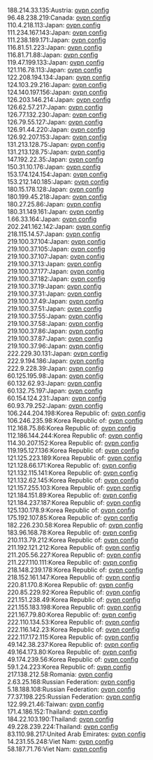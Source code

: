 188.214.33.135:Austria: [ovpn config](vpn/188_214_33_135.ovpn)  
96.48.238.219:Canada: [ovpn config](vpn/96_48_238_219.ovpn)  
110.4.218.113:Japan: [ovpn config](vpn/110_4_218_113.ovpn)  
111.234.167.143:Japan: [ovpn config](vpn/111_234_167_143.ovpn)  
111.238.189.171:Japan: [ovpn config](vpn/111_238_189_171.ovpn)  
116.81.51.223:Japan: [ovpn config](vpn/116_81_51_223.ovpn)  
116.81.71.88:Japan: [ovpn config](vpn/116_81_71_88.ovpn)  
119.47.199.133:Japan: [ovpn config](vpn/119_47_199_133.ovpn)  
121.116.78.113:Japan: [ovpn config](vpn/121_116_78_113.ovpn)  
122.208.194.134:Japan: [ovpn config](vpn/122_208_194_134.ovpn)  
124.103.29.216:Japan: [ovpn config](vpn/124_103_29_216.ovpn)  
124.140.197.156:Japan: [ovpn config](vpn/124_140_197_156.ovpn)  
126.203.146.214:Japan: [ovpn config](vpn/126_203_146_214.ovpn)  
126.62.57.217:Japan: [ovpn config](vpn/126_62_57_217.ovpn)  
126.77.132.230:Japan: [ovpn config](vpn/126_77_132_230.ovpn)  
126.79.55.127:Japan: [ovpn config](vpn/126_79_55_127.ovpn)  
126.91.44.220:Japan: [ovpn config](vpn/126_91_44_220.ovpn)  
126.92.207.153:Japan: [ovpn config](vpn/126_92_207_153.ovpn)  
131.213.128.75:Japan: [ovpn config](vpn/131_213_128_75.ovpn)  
131.213.128.75:Japan: [ovpn config](vpn/131_213_128_75.ovpn)  
147.192.22.35:Japan: [ovpn config](vpn/147_192_22_35.ovpn)  
150.31.10.176:Japan: [ovpn config](vpn/150_31_10_176.ovpn)  
153.174.124.154:Japan: [ovpn config](vpn/153_174_124_154.ovpn)  
153.212.140.185:Japan: [ovpn config](vpn/153_212_140_185.ovpn)  
180.15.178.128:Japan: [ovpn config](vpn/180_15_178_128.ovpn)  
180.199.45.218:Japan: [ovpn config](vpn/180_199_45_218.ovpn)  
180.27.25.86:Japan: [ovpn config](vpn/180_27_25_86.ovpn)  
180.31.149.161:Japan: [ovpn config](vpn/180_31_149_161.ovpn)  
1.66.33.164:Japan: [ovpn config](vpn/1_66_33_164.ovpn)  
202.241.162.142:Japan: [ovpn config](vpn/202_241_162_142.ovpn)  
218.115.14.57:Japan: [ovpn config](vpn/218_115_14_57.ovpn)  
219.100.37.104:Japan: [ovpn config](vpn/219_100_37_104.ovpn)  
219.100.37.105:Japan: [ovpn config](vpn/219_100_37_105.ovpn)  
219.100.37.107:Japan: [ovpn config](vpn/219_100_37_107.ovpn)  
219.100.37.13:Japan: [ovpn config](vpn/219_100_37_13.ovpn)  
219.100.37.177:Japan: [ovpn config](vpn/219_100_37_177.ovpn)  
219.100.37.182:Japan: [ovpn config](vpn/219_100_37_182.ovpn)  
219.100.37.19:Japan: [ovpn config](vpn/219_100_37_19.ovpn)  
219.100.37.31:Japan: [ovpn config](vpn/219_100_37_31.ovpn)  
219.100.37.49:Japan: [ovpn config](vpn/219_100_37_49.ovpn)  
219.100.37.51:Japan: [ovpn config](vpn/219_100_37_51.ovpn)  
219.100.37.55:Japan: [ovpn config](vpn/219_100_37_55.ovpn)  
219.100.37.58:Japan: [ovpn config](vpn/219_100_37_58.ovpn)  
219.100.37.86:Japan: [ovpn config](vpn/219_100_37_86.ovpn)  
219.100.37.87:Japan: [ovpn config](vpn/219_100_37_87.ovpn)  
219.100.37.96:Japan: [ovpn config](vpn/219_100_37_96.ovpn)  
222.229.30.131:Japan: [ovpn config](vpn/222_229_30_131.ovpn)  
222.9.194.186:Japan: [ovpn config](vpn/222_9_194_186.ovpn)  
222.9.228.39:Japan: [ovpn config](vpn/222_9_228_39.ovpn)  
60.125.195.98:Japan: [ovpn config](vpn/60_125_195_98.ovpn)  
60.132.62.93:Japan: [ovpn config](vpn/60_132_62_93.ovpn)  
60.132.75.197:Japan: [ovpn config](vpn/60_132_75_197.ovpn)  
60.154.124.231:Japan: [ovpn config](vpn/60_154_124_231.ovpn)  
60.93.79.252:Japan: [ovpn config](vpn/60_93_79_252.ovpn)  
106.244.204.198:Korea Republic of: [ovpn config](vpn/106_244_204_198.ovpn)  
106.246.235.98:Korea Republic of: [ovpn config](vpn/106_246_235_98.ovpn)  
112.168.75.86:Korea Republic of: [ovpn config](vpn/112_168_75_86.ovpn)  
112.186.144.244:Korea Republic of: [ovpn config](vpn/112_186_144_244.ovpn)  
114.30.207.152:Korea Republic of: [ovpn config](vpn/114_30_207_152.ovpn)  
119.195.127.136:Korea Republic of: [ovpn config](vpn/119_195_127_136.ovpn)  
121.125.223.189:Korea Republic of: [ovpn config](vpn/121_125_223_189.ovpn)  
121.128.66.171:Korea Republic of: [ovpn config](vpn/121_128_66_171.ovpn)  
121.132.115.141:Korea Republic of: [ovpn config](vpn/121_132_115_141.ovpn)  
121.132.62.145:Korea Republic of: [ovpn config](vpn/121_132_62_145.ovpn)  
121.157.255.103:Korea Republic of: [ovpn config](vpn/121_157_255_103.ovpn)  
121.184.151.89:Korea Republic of: [ovpn config](vpn/121_184_151_89.ovpn)  
121.184.237.187:Korea Republic of: [ovpn config](vpn/121_184_237_187.ovpn)  
125.130.178.9:Korea Republic of: [ovpn config](vpn/125_130_178_9.ovpn)  
175.192.107.85:Korea Republic of: [ovpn config](vpn/175_192_107_85.ovpn)  
182.226.230.58:Korea Republic of: [ovpn config](vpn/182_226_230_58.ovpn)  
183.96.168.78:Korea Republic of: [ovpn config](vpn/183_96_168_78.ovpn)  
210.113.79.212:Korea Republic of: [ovpn config](vpn/210_113_79_212.ovpn)  
211.192.121.212:Korea Republic of: [ovpn config](vpn/211_192_121_212.ovpn)  
211.205.56.227:Korea Republic of: [ovpn config](vpn/211_205_56_227.ovpn)  
211.227.110.111:Korea Republic of: [ovpn config](vpn/211_227_110_111.ovpn)  
218.148.239.178:Korea Republic of: [ovpn config](vpn/218_148_239_178.ovpn)  
218.152.161.147:Korea Republic of: [ovpn config](vpn/218_152_161_147.ovpn)  
220.81.170.8:Korea Republic of: [ovpn config](vpn/220_81_170_8.ovpn)  
220.85.229.92:Korea Republic of: [ovpn config](vpn/220_85_229_92.ovpn)  
221.151.238.49:Korea Republic of: [ovpn config](vpn/221_151_238_49.ovpn)  
221.155.183.198:Korea Republic of: [ovpn config](vpn/221_155_183_198.ovpn)  
221.167.79.80:Korea Republic of: [ovpn config](vpn/221_167_79_80.ovpn)  
222.110.134.53:Korea Republic of: [ovpn config](vpn/222_110_134_53.ovpn)  
222.116.142.23:Korea Republic of: [ovpn config](vpn/222_116_142_23.ovpn)  
222.117.172.115:Korea Republic of: [ovpn config](vpn/222_117_172_115.ovpn)  
49.142.38.237:Korea Republic of: [ovpn config](vpn/49_142_38_237.ovpn)  
49.164.173.80:Korea Republic of: [ovpn config](vpn/49_164_173_80.ovpn)  
49.174.239.56:Korea Republic of: [ovpn config](vpn/49_174_239_56.ovpn)  
59.1.24.223:Korea Republic of: [ovpn config](vpn/59_1_24_223.ovpn)  
217.138.212.58:Romania: [ovpn config](vpn/217_138_212_58.ovpn)  
2.63.25.168:Russian Federation: [ovpn config](vpn/2_63_25_168.ovpn)  
5.18.188.108:Russian Federation: [ovpn config](vpn/5_18_188_108.ovpn)  
77.37.198.225:Russian Federation: [ovpn config](vpn/77_37_198_225.ovpn)  
122.99.21.46:Taiwan: [ovpn config](vpn/122_99_21_46.ovpn)  
171.4.186.152:Thailand: [ovpn config](vpn/171_4_186_152.ovpn)  
184.22.103.190:Thailand: [ovpn config](vpn/184_22_103_190.ovpn)  
49.228.239.224:Thailand: [ovpn config](vpn/49_228_239_224.ovpn)  
83.110.98.217:United Arab Emirates: [ovpn config](vpn/83_110_98_217.ovpn)  
14.231.55.248:Viet Nam: [ovpn config](vpn/14_231_55_248.ovpn)  
58.187.71.76:Viet Nam: [ovpn config](vpn/58_187_71_76.ovpn)  
